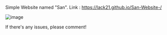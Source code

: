 Simple Website named "San".
Link : https://lack21.github.io/San-Website-/

![image](https://user-images.githubusercontent.com/100687592/215352672-76c2a8a5-57af-465f-938d-a93ba609f22d.png)

If there's any issues, please comment!
